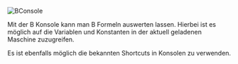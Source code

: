 ![BConsole](../../screenshots/Main%20View/BConsole.png)

Mit der B Konsole kann man B Formeln auswerten lassen. 
Hierbei ist es möglich auf die Variablen und Konstanten in der aktuell geladenen Maschine zuzugreifen.

Es ist ebenfalls möglich die bekannten Shortcuts in Konsolen zu verwenden.
